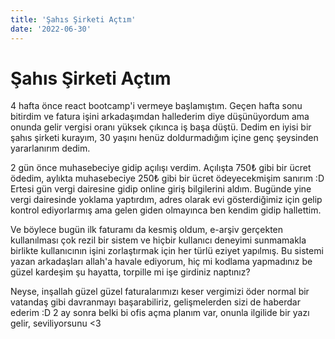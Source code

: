 ```yaml
---
title: 'Şahıs Şirketi Açtım'
date: '2022-06-30'
---
```


# Şahıs Şirketi Açtım

4 hafta önce react bootcamp'i vermeye başlamıştım. Geçen hafta sonu bitirdim ve fatura işini arkadaşımdan hallederim diye düşünüyordum ama onunda gelir vergisi oranı yüksek çıkınca iş başa düştü. Dedim en iyisi bir şahıs şirketi kurayım, 30 yaşını henüz doldurmadığım içine genç şeysinden yararlanırım dedim.

2 gün önce muhasebeciye gidip açılışı verdim. Açılışta 750₺ gibi bir ücret ödedim, aylıkta muhasebeciye 250₺ gibi bir ücret ödeyecekmişim sanırım :D Ertesi gün vergi dairesine gidip online giriş bilgilerini aldım. Bugünde yine vergi dairesinde yoklama yaptırdım, adres olarak evi gösterdiğimiz için gelip kontrol ediyorlarmış ama gelen giden olmayınca ben kendim gidip hallettim.

Ve böylece bugün ilk faturamı da kesmiş oldum, e-arşiv gerçekten kullanılması çok rezil bir sistem ve hiçbir kullanıcı deneyimi sunmamakla birlikte kullanıcının işini zorlaştırmak için her türlü eziyet yapılmış. Bu sistemi yazan arkadaşları allah'a havale ediyorum, hiç mi kodlama yapmadınız be güzel kardeşim şu hayatta, torpille mi işe girdiniz naptınız?

Neyse, inşallah güzel güzel faturalarımızı keser vergimizi öder normal bir vatandaş gibi davranmayı başarabiliriz, gelişmelerden sizi de haberdar ederim :D 2 ay sonra belki bi ofis açma planım var, onunla ilgilide bir yazı gelir, seviliyorsunu <3
